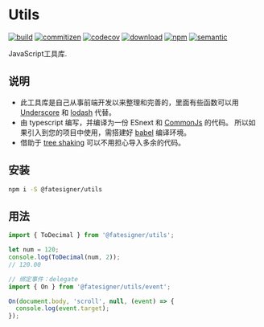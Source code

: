 # Utils

[![build][travis-image]][travis-url]
[![commitizen][commitizen-image]][commitizen-url]
[![codecov][codecov-image]][codecov-url]
[![download][download-image]][download-url]
[![npm][npm-image]][npm-url]
[![semantic][semantic-image]][semantic-url]

[npm-image]: https://img.shields.io/npm/v/@fatesigner/utils.svg?color=green
[npm-url]: https://npmjs.com/package/@fatesigner/utils
[travis-image]: https://travis-ci.com/fatesigner/utils.svg?token=i21P7stb8bZPNjZakvsi&color=success&branch=master
[travis-url]: https://travis-ci.com/fatesigner/utils
[codecov-image]: https://codecov.io/gh/fatesigner/utils/branch/master/graph/badge.svg?token=i5Q9N7m8v5
[codecov-url]: https://codecov.io/gh/fatesigner/utils
[david-image]: https://david-dm.org/fatesigner/utils.svg
[david-url]: https://david-dm.org/fatesigner/utils
[download-image]: https://img.shields.io/npm/dw/@fatesigner/utils.svg?style=flat-square
[download-url]: https://npmjs.com/package/@fatesigner/utils
[commitizen-image]: https://img.shields.io/badge/commitizen-friendly-green.svg
[commitizen-url]: http://commitizen.github.io/cz-cli/
[semantic-image]: https://img.shields.io/badge/%20%20%F0%9F%93%A6%F0%9F%9A%80-semantic--release-e10079.svg?style=flat-square
[semantic-url]: https://opensource.org/licenses/MIT

JavaScript工具库.

## 说明

- 此工具库是自己从事前端开发以来整理和完善的，里面有些函数可以用 [Underscore](https://underscorejs.org/) 和 [lodash](https://lodash.com/docs) 代替。
- 由 typescript 编写，并编译为一份 ESnext 和 [CommonJs](https://requirejs.org/docs/commonjs.html) 的代码。
所以如果引入到您的项目中使用，需搭建好 [babel](https://babeljs.io/docs/en/) 编译环境。
- 借助于 [tree shaking](https://webpack.docschina.org/guides/tree-shaking/) 可以不用担心导入多余的代码。

## 安装

```bash
npm i -S @fatesigner/utils
```

## 用法
```js
import { ToDecimal } from '@fatesigner/utils';

let num = 120;
console.log(ToDecimal(num, 2));
// 120.00

// 绑定事件：delegate
import { On } from '@fatesigner/utils/event';

On(document.body, 'scroll', null, (event) => {
  console.log(event.target);
});
```

